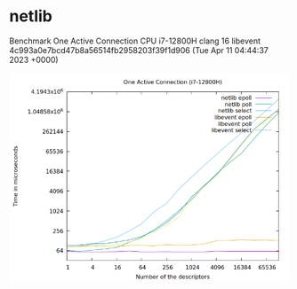 # netlib

Benchmark One Active Connection
CPU i7-12800H
clang 16
libevent 4c993a0e7bcd47b8a56514fb2958203f39f1d906 (Tue Apr 11 04:44:37 2023 +0000)

![Benchmark One Active Connection](/bench/bench_12800H.png?raw=true)
